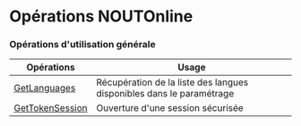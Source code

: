 # Opérations NOUTOnline

### Opérations d'utilisation générale

Opérations | Usage
-----------| -----
[GetLanguages](#getlanguages) | Récupération de la liste des langues disponibles dans le paramétrage
[GetTokenSession](#gettokensession) | Ouverture d'une session sécurisée